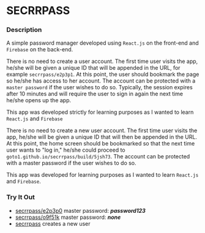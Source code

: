 # SECRRPASS

### Description

A simple password manager developed using `React.js` on the front-end and `Firebase` on the back-end.

There is no need to create a user account. The first time user visits the app, he/she will be given a unique ID that will be appended in the URL, for example `secrrpass/e2p3p1`. At this point, the user should bookmark the page so he/she has access to her account. The account can be protected with a `master password` if the user wishes to do so. Typically, the session expires after 10 minutes and will require the user to sign in again the next time he/she opens up the app. 

This app was developed strictly for learning purposes as I wanted to learn `React.js` and `Firebase`

There is no need to create a new user account. The first time user visits the app, he/she will be given a unique ID that will then be appended in the URL. At this point, the home screen should be bookmarked so that the next time user wants to "log in," he/she could proceed to `goto1.github.io/secrrpass/build/5jsh73`. The account can be protected with a master password if the user wishes to do so.

This app was developed for learning purposes as I wanted to learn `React.js` and `Firebase`.

### Try It Out
* [secrrpass/e2p3p0](https://goto1.github.io/secrrpass/build/e2p3p0)
  master password: ***password123***
* [secrrpass/o9f51k](https://goto1.github.io/secrrpass/build/o9f51k)
	master password: ***none***
* [secrrpass](https://goto1.github.io/secrrpass/build/)
	creates a new user